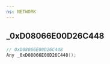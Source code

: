 ```yaml
---
ns: NETWORK
---
```

## _0xD08066E00D26C448

```c
// 0xD08066E00D26C448
Any _0xD08066E00D26C448();
```

